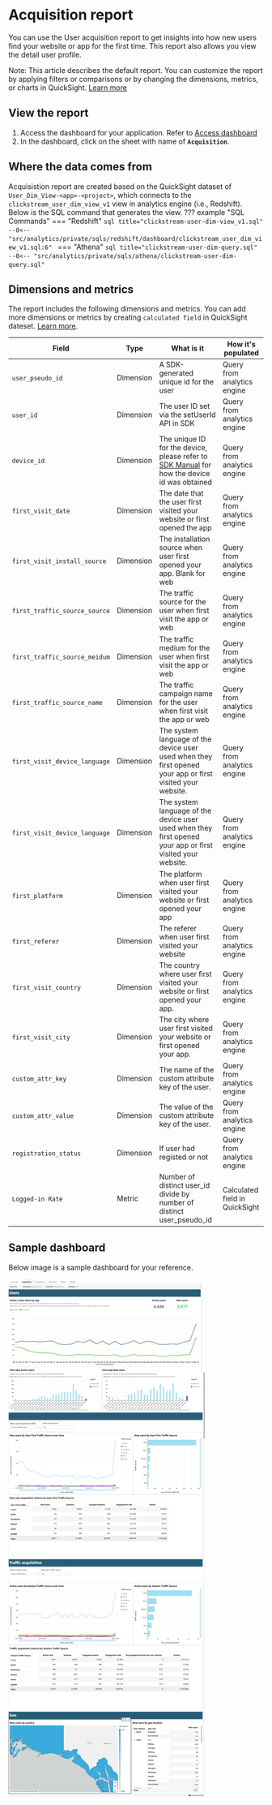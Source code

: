 # Acquisition report
You can use the User acquisition report to get insights into how new users find your website or app for the first time. This report also allows you view the detail user profile.

Note: This article describes the default report. You can customize the report by applying filters or comparisons or by changing the dimensions, metrics, or charts in QuickSight. [Learn more](https://docs.aws.amazon.com/quicksight/latest/user/working-with-visuals.html)


## View the report
1. Access the dashboard for your application. Refer to [Access dashboard](index.md/#view-dashboards)
2. In the dashboard, click on the sheet with name of **`Acquisition`**.

## Where the data comes from
Acquisistion report are created based on the QuickSight dataset of `User_Dim_View-<app>-<project>`, which connects to the `clickstream_user_dim_view_v1` view in analytics engine (i.e., Redshift). Below is the SQL command that generates the view.
??? example "SQL Commands"
    === "Redshift"
        ```sql title="clickstream-user-dim-view_v1.sql"
        --8<-- "src/analytics/private/sqls/redshift/dashboard/clickstream_user_dim_view_v1.sql:6"
        ```
    === "Athena"
        ```sql title="clickstream-user-dim-query.sql"
        --8<-- "src/analytics/private/sqls/athena/clickstream-user-dim-query.sql"
        ```

## Dimensions and metrics
The report includes the following dimensions and metrics. You can add more dimensions or metrics by creating `calculated field` in QuickSight dateset. [Learn more](https://docs.aws.amazon.com/quicksight/latest/user/adding-a-calculated-field-analysis.html). 

|Field | Type| What is it | How it's populated|
|----------|---|---------|--------------------|
|`user_pseudo_id`| Dimension | A SDK-generated unique id for the user | Query from analytics engine|
|`user_id`| Dimension | The user ID set via the setUserId API in SDK  | Query from analytics engine|
|`device_id`| Dimension | The unique ID for the device, please refer to [SDK Manual](../sdk-manual/index.md) for how the device id was obtained| Query from analytics engine|
|`first_visit_date`| Dimension | The date that the user first visited your website or first opened the app  | Query from analytics engine|
|`first_visit_install_source`| Dimension | The installation source when user first opened your app. Blank for web  | Query from analytics engine|
|`first_traffic_source_source`| Dimension | The traffic source for the user when first visit the app or web  | Query from analytics engine|
|`first_traffic_source_meidum`| Dimension | The traffic medium for the user when first visit the app or web  | Query from analytics engine|
|`first_traffic_source_name`| Dimension | The traffic campaign name for the user when first visit the app or web  | Query from analytics engine|
|`first_visit_device_language`| Dimension | The system language of the device user used when they first opened your app or first visited your website.  | Query from analytics engine|
|`first_visit_device_language`| Dimension | The system language of the device user used when they first opened your app or first visited your website.  | Query from analytics engine|
|`first_platform`| Dimension | The platform when user first visited your website or first opened your app  | Query from analytics engine|
|`first_referer`| Dimension | The referer when user first visited your website | Query from analytics engine|
|`first_visit_country`| Dimension | The country where user first visited your website or first opened your app.  | Query from analytics engine|
|`first_visit_city`| Dimension | The city where user first visited your website or first opened your app.  | Query from analytics engine|
|`custom_attr_key`| Dimension | The name of the custom attribute key of the user.  | Query from analytics engine|
|`custom_attr_value`| Dimension | The value of the custom attribute key of the user.  | Query from analytics engine|
|`registration_status`| Dimension | If user had registed or not  | Query from analytics engine|
|`Logged-in Rate`| Metric | Number of distinct user_id divide by number of distinct user_pseudo_id | Calculated field in QuickSight |
  
## Sample dashboard
Below image is a sample dashboard for your reference.

![dashboard-acquisition](../../images/analytics/dashboard/acquisition.png)

















